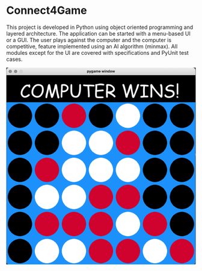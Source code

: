 # Connect4Game

This project is developed in Python using object oriented programming and layered architecture. 
The application can be started with a menu-based UI or a GUI. 
The user plays against the computer and the computer is competitive, feature implemented using an AI algorithm (minmax).
All modules except for the UI are covered with specifications and PyUnit test cases.

![](https://github.com/AndreeaPloscar/Connect4Game/blob/master/Screen%20Shot%202022-03-30%20at%207.57.26%20PM.png)
